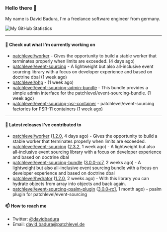 ### Hello there 👋

My name is David Badura, I'm a freelance software engineer from germany.

![My GitHub Statistics](https://github-readme-stats.vercel.app/api?username=DavidBadura&show_icons=true&count_private=true&hide_title=true)

---

#### 👷 Check out what I'm currently working on

- [patchlevel/worker](https://github.com/patchlevel/worker) - Gives the opportunity to build a stable worker that terminates properly when limits are exceeded. (4 days ago)
- [patchlevel/event-sourcing](https://github.com/patchlevel/event-sourcing) - A lightweight but also all-inclusive event sourcing library with a focus on developer experience and based on doctrine dbal (1 week ago)
- [patchlevel/php](https://github.com/patchlevel/php) -  (1 week ago)
- [patchlevel/event-sourcing-admin-bundle](https://github.com/patchlevel/event-sourcing-admin-bundle) - This bundle provides a simple admin interface for the patchlevel/event-sourcing-bundle. (1 week ago)
- [patchlevel/event-sourcing-psr-container](https://github.com/patchlevel/event-sourcing-psr-container) - patchlevel/event-sourcing factories for PSR-11 containers (1 week ago)

---

#### 🔭 Latest releases I've contributed to

- [patchlevel/worker](https://github.com/patchlevel/worker) ([1.2.0](https://github.com/patchlevel/worker/releases/tag/1.2.0), 4 days ago) - Gives the opportunity to build a stable worker that terminates properly when limits are exceeded.
- [patchlevel/event-sourcing](https://github.com/patchlevel/event-sourcing) ([2.3.2](https://github.com/patchlevel/event-sourcing/releases/tag/2.3.2), 1 week ago) - A lightweight but also all-inclusive event sourcing library with a focus on developer experience and based on doctrine dbal
- [patchlevel/event-sourcing-bundle](https://github.com/patchlevel/event-sourcing-bundle) ([3.0.0-rc7](https://github.com/patchlevel/event-sourcing-bundle/releases/tag/3.0.0-rc7), 2 weeks ago) - A lightweight but also all-inclusive event sourcing bundle with a focus on developer experience and based on doctrine dbal
- [patchlevel/hydrator](https://github.com/patchlevel/hydrator) ([1.2.0](https://github.com/patchlevel/hydrator/releases/tag/1.2.0), 2 weeks ago) - With this library you can hydrate objects from array into objects and back again. 
- [patchlevel/event-sourcing-psalm-plugin](https://github.com/patchlevel/event-sourcing-psalm-plugin) ([3.0.0-rc1](https://github.com/patchlevel/event-sourcing-psalm-plugin/releases/tag/3.0.0-rc1), 1 month ago) - psalm plugin for patchlevel/event-sourcing

#### 📫 How to reach me

- Twitter: [@davidbadura](https://twitter.com/davidbadura)
- Email: [david.badura@patchlevel.de](mailto:david.badura@patchlevel.de)